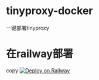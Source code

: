 # tinyproxy-docker
一键部署tinyproxy
# 在railway部署
copy
[![Deploy on Railway](https://railway.app/button.svg)](https://railway.app/template/bMxj3U?referralCode=8Matb_)
